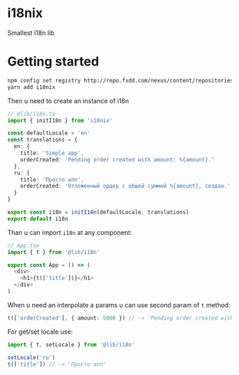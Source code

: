 # i18nix
Smallest i18n lib

# Getting started

```bash
npm config set registry http://repo.fxdd.com/nexus/content/repositories/npm-all
yarn add i18nix
```

Then u need to create an instance of i18n

```typescript
// @lib/i18n.ts
import { initI18n } from 'i18nix'

const defaultLocale = 'en'
const translations = {
  en: {
    title: 'Simple app',
    orderCreated: 'Pending order created with amount: %{amount}.'
  },
  ru: {
    title: 'Просто апп',
    orderCreated: 'Отложенный ордер с общей суммой %{amount}, создан.'
  }
}

export const i18n = initI18n(defaultLocale, translations)
export default i18n
```

Than u can import ```i18n``` at any component:

```typescript
// App.tsx
import { t } from '@lib/i18n'

export const App = () => (
  <div>
    <h1>{t(['title'])}</h1>
  </div>
)
```

When u need an interpolate a params u can use second param of ```t``` method:

```typescript
t(['orderCreated'], { amount: 5000 }) // -> 'Pending order created with amount: 5000.'
```

For get/set locale use:

```typescript
import { t, setLocale } from '@lib/i18n'

setLocale('ru')
t(['title']) // -> 'Просто апп'
```

